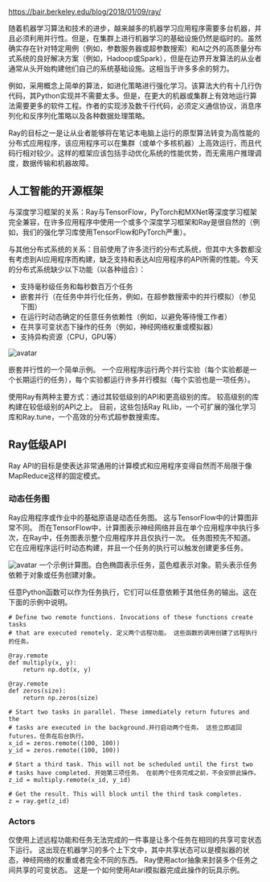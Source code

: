 https://bair.berkeley.edu/blog/2018/01/09/ray/

随着机器学习算法和技术的进步，越来越多的机器学习应用程序需要多台机器，并且必须利用并行性。但是，在集群上进行机器学习的基础设施仍然是临时的。虽然确实存在针对特定用例（例如，参数服务器或超参数搜索）和AI之外的高质量分布式系统的良好解决方案（例如，Hadoop或Spark），但是在边界开发算法的从业者通常从头开始构建他们自己的系统基础设施。这相当于许多多余的努力。

例如，采用概念上简单的算法，如进化策略进行强化学习。该算法大约有十几行伪代码，其Python实现并不需要太多。但是，在更大的机器或集群上有效地运行算法需要更多的软件工程。作者的实现涉及数千行代码，必须定义通信协议，消息序列化和反序列化策略以及各种数据处理策略。

Ray的目标之一是让从业者能够将在笔记本电脑上运行的原型算法转变为高性能的分布式应用程序，该应用程序可以在集群（或单个多核机器）上高效运行，而且代码行相对较少。这样的框架应该包括手动优化系统的性能优势，而无需用户推理调度，数据传输和机器故障。

## 人工智能的开源框架
与深度学习框架的关系：Ray与TensorFlow，PyTorch和MXNet等深度学习框架完全兼容，在许多应用程序中使用一个或多个深度学习框架和Ray是很自然的（例如，我们的强化学习库使用TensorFlow和PyTorch严重）。

与其他分布式系统的关系：目前使用了许多流行的分布式系统，但其中大多数都没有考虑到AI应用程序而构建，缺乏支持和表达AI应用程序的API所需的性能。今天的分布式系统缺少以下功能（以各种组合）：
* 支持毫秒级任务和每秒数百万个任务
* 嵌套并行（在任务中并行化任务，例如，在超参数搜索中的并行模拟）（参见下图）
* 在运行时动态确定的任意任务依赖性（例如，以避免等待慢工作者）
* 在共享可变状态下操作的任务（例如，神经网络权重或模拟器）
* 支持异构资源（CPU，GPU等）

![avatar](https://bair.berkeley.edu/static/blog/ray/task_hier.png)

嵌套并行性的一个简单示例。 一个应用程序运行两个并行实验（每个实验都是一个长期运行的任务），每个实验都运行许多并行模拟（每个实验也是一项任务）。

使用Ray有两种主要方式：通过其较低级别的API和更高级别的库。 较高级别的库构建在较低级别的API之上。 目前，这些包括Ray RLlib，一个可扩展的强化学习库和Ray.tune，一个高效的分布式超参数搜索库。

## Ray低级API
Ray API的目标是使表达非常通用的计算模式和应用程序变得自然而不局限于像MapReduce这样的固定模式。

### 动态任务图
Ray应用程序或作业中的基础原语是动态任务图。 这与TensorFlow中的计算图非常不同。 而在TensorFlow中，计算图表示神经网络并且在单个应用程序中执行多次，在Ray中，任务图表示整个应用程序并且仅执行一次。 任务图预先不知道。 它在应用程序运行时动态构建，并且一个任务的执行可以触发创建更多任务。

![avatar](https://bair.berkeley.edu/static/blog/ray/task_graph.png)
一个示例计算图。白色椭圆表示任务，蓝色框表示对象。箭头表示任务依赖于对象或任务创建对象。

任意Python函数可以作为任务执行，它们可以任意依赖于其他任务的输出。这在下面的示例中说明。
```
# Define two remote functions. Invocations of these functions create tasks
# that are executed remotely. 定义两个远程功能。 这些函数的调用创建了远程执行的任务。

@ray.remote
def multiply(x, y):
    return np.dot(x, y)

@ray.remote
def zeros(size):
    return np.zeros(size)

# Start two tasks in parallel. These immediately return futures and the
# tasks are executed in the background.并行启动两个任务。 这些立即返回futures，任务在后台执行。
x_id = zeros.remote((100, 100))
y_id = zeros.remote((100, 100))

# Start a third task. This will not be scheduled until the first two
# tasks have completed. 开始第三项任务。 在前两个任务完成之前，不会安排此操作。
z_id = multiply.remote(x_id, y_id)

# Get the result. This will block until the third task completes.
z = ray.get(z_id)
```

### Actors
仅使用上述远程功能和任务无法完成的一件事是让多个任务在相同的共享可变状态下运行。 这出现在机器学习的多个上下文中，其中共享状态可以是模拟器的状态，神经网络的权重或者完全不同的东西。 Ray使用actor抽象来封装多个任务之间共享的可变状态。 这是一个如何使用Atari模拟器完成此操作的玩具示例。
